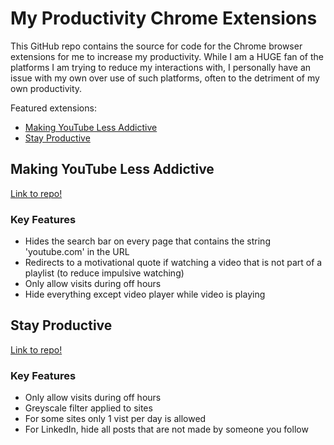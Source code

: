 # My Productivity Chrome Extensions

This GitHub repo contains the source for code for the Chrome browser extensions for me to increase my productivity. While I am a HUGE fan of the platforms I am trying to reduce my interactions with, I personally have an issue with my own over use of such platforms, often to the detriment of my own productivity.

Featured extensions:

-   [Making YouTube Less Addictive](#making-youtube-less-addictive)
-   [Stay Productive](#stay-productive)

## Making YouTube Less Addictive

[Link to repo!](https://github.com/xavier-kong/chrome-extensions/tree/master/make-youtube-better)

### Key Features

-   Hides the search bar on every page that contains the string 'youtube.com' in the URL
-   Redirects to a motivational quote if watching a video that is not part of a playlist (to reduce impulsive watching)
-   Only allow visits during off hours
-   Hide everything except video player while video is playing

## Stay Productive

[Link to repo!](https://github.com/xavier-kong/chrome-extensions/tree/master/stay-productive)

### Key Features

-   Only allow visits during off hours
-   Greyscale filter applied to sites
-   For some sites only 1 vist per day is allowed
-   For LinkedIn, hide all posts that are not made by someone you follow
